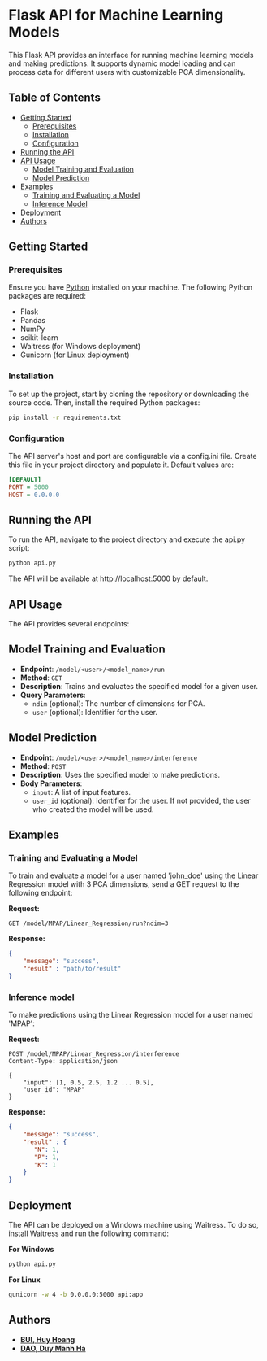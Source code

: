 # Flask API for Machine Learning Models

This Flask API provides an interface for running machine learning models and making predictions. It supports dynamic model loading and can process data for different users with customizable PCA dimensionality.

## Table of Contents
- [Getting Started](#getting-started)
  - [Prerequisites](#prerequisites)
  - [Installation](#installation)
  - [Configuration](#configuration)
- [Running the API](#running-the-api)
- [API Usage](#api-usage)
  - [Model Training and Evaluation](#model-training-and-evaluation)
  - [Model Prediction](#model-prediction)
- [Examples](#examples)
  - [Training and Evaluating a Model](#training-and-evaluating-a-model)
  - [Inference Model](#inference-model)
- [Deployment](#deployment)
- [Authors](#authors)


## Getting Started

### Prerequisites

Ensure you have [Python]('https://python.org/download') installed on your machine. The following Python packages are required:

- Flask
- Pandas
- NumPy
- scikit-learn
- Waitress (for Windows deployment)
- Gunicorn (for Linux deployment)

### Installation

To set up the project, start by cloning the repository or downloading the source code. Then, install the required Python packages:

```bash
pip install -r requirements.txt
```

### Configuration
The API server's host and port are configurable via a config.ini file. Create this file in your project directory and populate it. Default values are:
```ini
[DEFAULT]
PORT = 5000
HOST = 0.0.0.0
```

## Running the API
To run the API, navigate to the project directory and execute the api.py script:
```bash
python api.py
```
The API will be available at http://localhost:5000 by default.

## API Usage
The API provides several endpoints:
## Model Training and Evaluation

- **Endpoint**: `/model/<user>/<model_name>/run`
- **Method**: `GET`
- **Description**: Trains and evaluates the specified model for a given user.
- **Query Parameters**:
  - `ndim` (optional): The number of dimensions for PCA.
  - `user` (optional): Identifier for the user.

## Model Prediction

- **Endpoint**: `/model/<user>/<model_name>/interference`
- **Method**: `POST`
- **Description**: Uses the specified model to make 
predictions.
- **Body Parameters**:
  - `input`: A list of input features.
  - `user_id` (optional): Identifier for the user. If not provided, the user who created the model will be used.

## Examples

### Training and Evaluating a Model

To train and evaluate a model for a user named 'john_doe' using the Linear Regression model with 3 PCA dimensions, send a GET request to the following endpoint:

**Request:**

```http
GET /model/MPAP/Linear_Regression/run?ndim=3
```

**Response:**

```json
{
    "message": "success",
    "result" : "path/to/result"
}
```

### Inference model
To make predictions using the Linear Regression model for a user named 'MPAP':

**Request:**

```http
POST /model/MPAP/Linear_Regression/interference
Content-Type: application/json

{
    "input": [1, 0.5, 2.5, 1.2 ... 0.5],
    "user_id": "MPAP"
}
```
**Response:**

```json
{
    "message": "success",
    "result" : {
       "N": 1,
       "P": 1,
       "K": 1
    }
}
```

## Deployment
The API can be deployed on a Windows machine using Waitress. To do so, install Waitress and run the following command:

**For Windows**
```bash
python api.py
```
**For Linux**
```bash
gunicorn -w 4 -b 0.0.0.0:5000 api:app
```
## Authors
- [**BUI, Huy Hoang**](https://github.com/bhhoang)
- [**DAO, Duy Manh Ha**](https://github.com/R1verrrr)